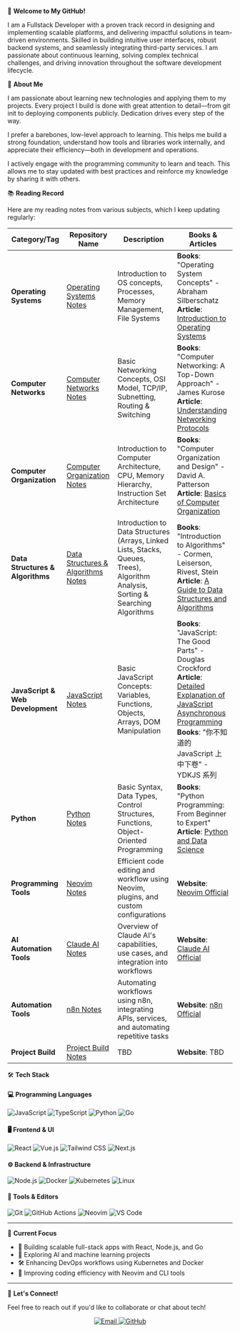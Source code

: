 👋 **Welcome to My GitHub!**

I am a Fullstack Developer with a proven track record in designing and implementing scalable platforms, and delivering impactful solutions in team-driven environments. Skilled in building intuitive user interfaces, robust backend systems, and seamlessly integrating third-party services. I am passionate about continuous learning, solving complex technical challenges, and driving innovation throughout the software development lifecycle.

🦄 **About Me**

I am passionate about learning new technologies and applying them to my projects. Every project I build is done with great attention to detail—from git init to deploying components publicly. Dedication drives every step of the way.

I prefer a barebones, low-level approach to learning. This helps me build a strong foundation, understand how tools and libraries work internally, and appreciate their efficiency—both in development and operations.

I actively engage with the programming community to learn and teach. This allows me to stay updated with best practices and reinforce my knowledge by sharing it with others.

📚 **Reading Record**

Here are my reading notes from various subjects, which I keep updating regularly:

| **Category/Tag**      | **Repository Name** | **Description** | **Books & Articles** |  
|-----------------------|---------------------|-----------------|----------------------|  
| **Operating Systems**  | [Operating Systems Notes](link-to-your-os-notes) | Introduction to OS concepts, Processes, Memory Management, File Systems | **Books**: "Operating System Concepts" - Abraham Silberschatz<br>**Article**: [Introduction to Operating Systems](https://example.com/article) |  
| **Computer Networks**  | [Computer Networks Notes](link-to-your-computer-networks-notes) | Basic Networking Concepts, OSI Model, TCP/IP, Subnetting, Routing & Switching | **Books**: "Computer Networking: A Top-Down Approach" - James Kurose<br>**Article**: [Understanding Networking Protocols](https://example.com/article) |  
| **Computer Organization** | [Computer Organization Notes](link-to-your-computer-organization-notes) | Introduction to Computer Architecture, CPU, Memory Hierarchy, Instruction Set Architecture | **Books**: "Computer Organization and Design" - David A. Patterson<br>**Article**: [Basics of Computer Organization](https://example.com/article) |  
| **Data Structures & Algorithms** | [Data Structures & Algorithms Notes](link-to-your-dsa-notes) | Introduction to Data Structures (Arrays, Linked Lists, Stacks, Queues, Trees), Algorithm Analysis, Sorting & Searching Algorithms | **Books**: "Introduction to Algorithms" - Cormen, Leiserson, Rivest, Stein<br>**Article**: [A Guide to Data Structures and Algorithms](https://example.com/article) |  
| **JavaScript & Web Development** | [JavaScript Notes](link-to-your-javascript-notes) | Basic JavaScript Concepts: Variables, Functions, Objects, Arrays, DOM Manipulation | **Books**: "JavaScript: The Good Parts" - Douglas Crockford<br>**Article**: [Detailed Explanation of JavaScript Asynchronous Programming](https://example.com/article)<br>**Books**: "你不知道的 JavaScript 上中下卷" - YDKJS 系列 |  
| **Python**            | [Python Notes](link-to-your-python-notes) | Basic Syntax, Data Types, Control Structures, Functions, Object-Oriented Programming | **Books**: "Python Programming: From Beginner to Expert"<br>**Article**: [Python and Data Science](https://example.com/article) |  
| **Programming Tools** | [Neovim Notes](link-to-your-neovim-notes) | Efficient code editing and workflow using Neovim, plugins, and custom configurations | **Website**: [Neovim Official](https://neovim.io/) |  
| **AI Automation Tools** | [Claude AI Notes](link-to-your-claude-ai-notes) | Overview of Claude AI's capabilities, use cases, and integration into workflows | **Website**: [Claude AI Official](https://www.anthropic.com/claude) |  
| **Automation Tools**   | [n8n Notes](link-to-your-n8n-notes) | Automating workflows using n8n, integrating APIs, services, and automating repetitive tasks | **Website**: [n8n Official](https://n8n.io/) |  
| **Project Build**      | [Project Build Notes](link-to-your-project-build-notes) | TBD | **Website**: TBD |


🛠️ **Tech Stack**

#### 💻 Programming Languages
![JavaScript](https://img.shields.io/badge/-JavaScript-F7DF1E?style=for-the-badge&logo=javascript&logoColor=black)
![TypeScript](https://img.shields.io/badge/-TypeScript-3178C6?style=for-the-badge&logo=typescript&logoColor=white)
![Python](https://img.shields.io/badge/-Python-3776AB?style=for-the-badge&logo=python&logoColor=white)
![Go](https://img.shields.io/badge/-Go-00ADD8?style=for-the-badge&logo=go&logoColor=white)

#### 🖥️ Frontend & UI
![React](https://img.shields.io/badge/-React-61DAFB?style=for-the-badge&logo=react&logoColor=black)
![Vue.js](https://img.shields.io/badge/-Vue.js-4FC08D?style=for-the-badge&logo=vue.js&logoColor=white)
![Tailwind CSS](https://img.shields.io/badge/-Tailwind_CSS-38B2AC?style=for-the-badge&logo=tailwind-css&logoColor=white)
![Next.js](https://img.shields.io/badge/-Next.js-000000?style=for-the-badge&logo=next.js&logoColor=white)

#### ⚙️ Backend & Infrastructure
![Node.js](https://img.shields.io/badge/-Node.js-339933?style=for-the-badge&logo=node.js&logoColor=white)
![Docker](https://img.shields.io/badge/-Docker-2496ED?style=for-the-badge&logo=docker&logoColor=white)
![Kubernetes](https://img.shields.io/badge/-Kubernetes-326CE5?style=for-the-badge&logo=kubernetes&logoColor=white)
![Linux](https://img.shields.io/badge/-Linux-FCC624?style=for-the-badge&logo=linux&logoColor=black)

#### 🧰 Tools & Editors
![Git](https://img.shields.io/badge/-Git-F05032?style=for-the-badge&logo=git&logoColor=white)
![GitHub Actions](https://img.shields.io/badge/-GitHub_Actions-2088FF?style=for-the-badge&logo=github-actions&logoColor=white)
![Neovim](https://img.shields.io/badge/-Neovim-57A143?style=for-the-badge&logo=neovim&logoColor=white)
![VS Code](https://img.shields.io/badge/-VS_Code-007ACC?style=for-the-badge&logo=visual-studio-code&logoColor=white)

---

🎯 **Current Focus**

- 🚀 Building scalable full-stack apps with React, Node.js, and Go  
- 🤖 Exploring AI and machine learning projects  
- 🛠️ Enhancing DevOps workflows using Kubernetes and Docker  
- 🌱 Improving coding efficiency with Neovim and CLI tools  

---

🤝 **Let's Connect!**

Feel free to reach out if you'd like to collaborate or chat about tech!  

<div align="center">
  <a href="mailto:caden.marshal.yi@gmail.com">
    <img src="https://img.shields.io/badge/Email-D14836?style=for-the-badge&logo=gmail&logoColor=white" alt="Email" />
  </a>
  <a href="https://github.com/Ethan">
    <img src="https://img.shields.io/badge/GitHub-100000?style=for-the-badge&logo=github&logoColor=white" alt="GitHub" />
  </a>
</div>
